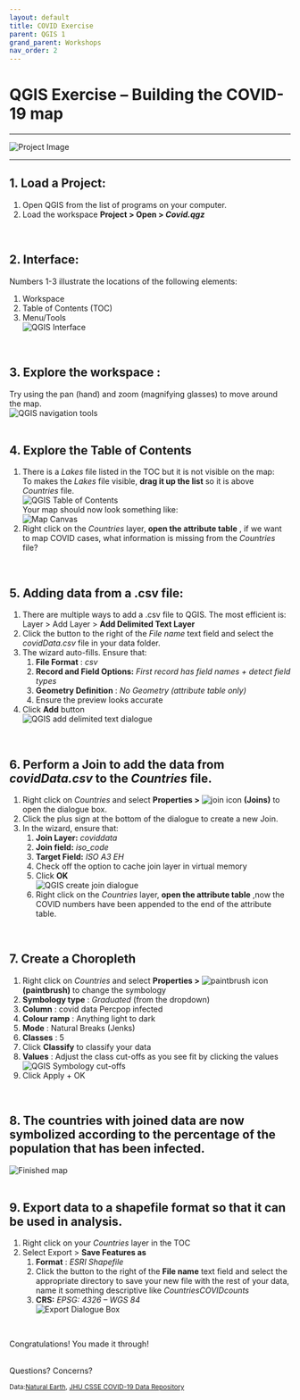 ```yaml
---
layout: default
title: COVID Exercise
parent: QGIS 1
grand_parent: Workshops
nav_order: 2
---
```


# QGIS Exercise – Building the COVID-19 map

---

![Project Image](img/qdemo.PNG)

---

## 1. **Load** a Project:  
1. Open QGIS from the list of programs on your computer.  
2. Load the workspace **Project \> Open \> _Covid.qgz_**  
<br>

## 2. **Interface:**  
Numbers 1-3 illustrate the locations of the following elements: 
1. Workspace  
2. Table of Contents (TOC)  
3. Menu/Tools  
![QGIS Interface](img/qinterface.png)  
<br>

## 3. Explore the **workspace** :  
Try using the pan (hand) and zoom (magnifying glasses) to move around the map.  
![QGIS navigation tools](img/qnavigationtools.png)  
<br>

## 4. Explore the **Table of Contents**  
1. There is a *Lakes* file listed in the TOC but it is not visible on the map:  
	To makes the *Lakes* file visible, **drag it up the list** so it is above *Countries* file.  
	![QGIS Table of Contents](img/qtoc.png)  
	Your map should now look something like:  
	![Map Canvas](img/qmapcanvas.png)  
2. Right click on the *Countries* layer, **open the attribute table** , if we want to map COVID cases, what information is missing from the *Countries* file?  
<br>

## 5. Adding data from a .csv file:  
1. There are multiple ways to add a .csv file to QGIS. The most efficient is:  
	Layer \> Add Layer \> **Add Delimited Text Layer**  
2. Click the button to the right of the _File name_ text field and select the _covidData.csv_ file in your data folder.  
3. The wizard auto-fills. Ensure that:  
	1. **File Format** : _csv_  
	2. **Record and Field Options:** _First record has field names + detect field types_  
	3. **Geometry Definition** : _No Geometry (attribute table only)_  
	4. Ensure the preview looks accurate     
4. Click **Add** button  
	![QGIS add delimited text dialogue](img/qadddialogue.PNG)  
<br>

## 6. Perform a **Join** to add the data from *covidData.csv* to the *Countries* file.  
1. Right click on _Countries_ and select **Properties \>** ![join icon](img/joinsicon.PNG) **(Joins)** to open the dialogue box.  
2. Click the plus sign at the bottom of the dialogue to create a new Join.   
2. In the wizard, ensure that:  
	1. **Join Layer:** _coviddata_  
	2. **Join field:** _iso_code_  
	3. **Target Field:** _ISO A3 EH_  
	4. Check off the option to cache join layer in virtual memory  
	5. Click **OK**  
	![QGIS create join dialogue](img/qjoindialogue.PNG)  
	6. Right click on the *Countries* layer, **open the attribute table** ,now the COVID numbers have been appended to the end of the attribute table.  
<br>

## 7. Create a Choropleth  
1. Right click on _Countries_ and select **Properties \>** ![paintbrush icon](img/symbologyicon.png) **(paintbrush)** to change the symbology  
2. **Symbology type** : _Graduated_ (from the dropdown)  
3. **Column** : covid data Percpop infected 
4. **Colour ramp** : Anything light to dark  
5. **Mode** : Natural Breaks (Jenks)  
6. **Classes** : 5
7. Click **Classify** to classify your data    
8. **Values** : Adjust the class cut-offs as you see fit by clicking the values  
![QGIS Symbology cut-offs](img/qclasscutoffs.png)  
9. Click Apply + OK  
<br>

## 8. The countries with joined data are now symbolized according to the percentage of the population that has been infected.  
![Finished map](img/qfinalproduct.png)  
<br>

## 9. Export data to a shapefile format so that it can be used in analysis.  
1. Right click on your _Countries_ layer in the TOC  
2. Select Export \> **Save Features as**  
	1. **Format** : _ESRI Shapefile_  
	2. Click the button to the right of the **File name** text field and select the appropriate directory to save your new file with the rest of your data, name it something descriptive like _CountriesCOVIDcounts_  
	3. **CRS:** _EPSG: 4326 – WGS 84_  
![Export Dialogue Box](img/qexportdialogue.png)  
<br>

Congratulations! You made it through!  
<br>

Questions? Concerns?  

<small> Data:[Natural Earth](https://www.naturalearthdata.com/downloads/10m-cultural-vectors/), [JHU CSSE COVID-19 Data Repository](https://github.com/CSSEGISandData/COVID-19)</small>  
